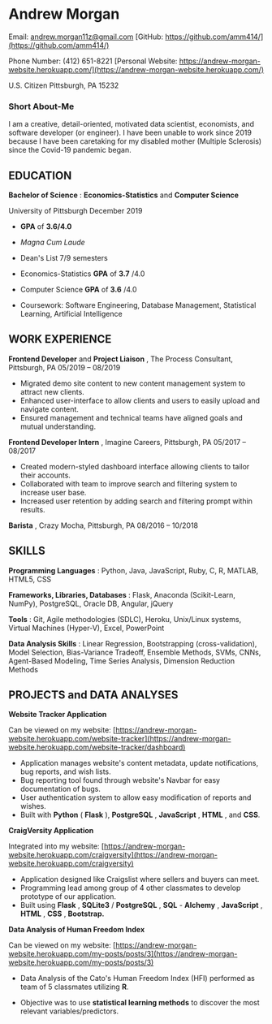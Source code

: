 # Andrew Morgan

Email: [andrew.morgan11z@gmail.com](mailto:andrew.morgan11z@gmail.com) [GitHub: https://github.com/amm414/](https://github.com/amm414/)

Phone Number: (412) 651-8221 [Personal Website: https://andrew-morgan-website.herokuapp.com/](https://andrew-morgan-website.herokuapp.com/)

U.S. Citizen Pittsburgh, PA 15232

### Short About-Me

I am a creative, detail-oriented, motivated data scientist, economists, and software developer (or engineer). I have been unable to work since 2019 because I have been caretaking for my disabled mother (Multiple Sclerosis) since the Covid-19 pandemic began. 

## EDUCATION

**Bachelor of Science** : **Economics-Statistics** and **Computer Science**

University of Pittsburgh December 2019

- **GPA** of **3.6/4.0**
- _Magna Cum Laude_
- Dean&#39;s List 7/9 semesters
- Economics-Statistics **GPA** of **3.7** /4.0
- Computer Science **GPA** of **3.6** /4.0

- Coursework: Software Engineering, Database Management, Statistical Learning, Artificial Intelligence

## WORK EXPERIENCE

**Frontend Developer** and **Project Liaison** , The Process Consultant, Pittsburgh, PA 05/2019 – 08/2019

- Migrated demo site content to new content management system to attract new clients.
- Enhanced user-interface to allow clients and users to easily upload and navigate content.
- Ensured management and technical teams have aligned goals and mutual understanding.

**Frontend Developer Intern** , Imagine Careers, Pittsburgh, PA 05/2017 – 08/2017

- Created modern-styled dashboard interface allowing clients to tailor their accounts.
- Collaborated with team to improve search and filtering system to increase user base.
- Increased user retention by adding search and filtering prompt within results.

**Barista** , Crazy Mocha, Pittsburgh, PA 08/2016 – 10/2018

## SKILLS

**Programming Languages** : Python, Java, JavaScript, Ruby, C, R, MATLAB, HTML5, CSS

**Frameworks, Libraries, Databases** : Flask, Anaconda (Scikit-Learn, NumPy), PostgreSQL, Oracle DB, Angular, jQuery

**Tools** : Git, Agile methodologies (SDLC), Heroku, Unix/Linux systems, Virtual Machines (Hyper-V), Excel, PowerPoint

**Data Analysis Skills** : Linear Regression, Bootstrapping (cross-validation), Model Selection, Bias-Variance Tradeoff, Ensemble Methods, SVMs, CNNs, Agent-Based Modeling, Time Series Analysis, Dimension Reduction Methods

## PROJECTS and DATA ANALYSES

**Website Tracker Application**

Can be viewed on my website: [https://andrew-morgan-website.herokuapp.com/website-tracker](https://andrew-morgan-website.herokuapp.com/website-tracker/dashboard)

- Application manages website&#39;s content metadata, update notifications, bug reports, and wish lists.
- Bug reporting tool found through website&#39;s Navbar for easy documentation of bugs.
- User authentication system to allow easy modification of reports and wishes.
- Built with **Python** ( **Flask** ), **PostgreSQL** , **JavaScript** , **HTML** , and **CSS**.

**CraigVersity Application**

Integrated into my website: [https://andrew-morgan-website.herokuapp.com/craigversity](https://andrew-morgan-website.herokuapp.com/craigversity)

- Application designed like Craigslist where sellers and buyers can meet.
- Programming lead among group of 4 other classmates to develop prototype of our application.
- Built using **Flask** , **SQLite3** / **PostgreSQL** , **SQL** - **Alchemy** , **JavaScript** , **HTML** , **CSS** , **Bootstrap.**

**Data Analysis of Human Freedom Index**

Can be viewed on my website: [https://andrew-morgan-website.herokuapp.com/my-posts/posts/3](https://andrew-morgan-website.herokuapp.com/my-posts/posts/3)

- Data Analysis of the Cato&#39;s Human Freedom Index (HFI) performed as team of 5 classmates utilizing **R**.

- Objective was to use **statistical learning methods** to discover the most relevant variables/predictors.

